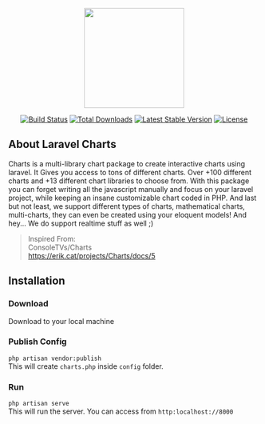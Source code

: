 <p align="center"><img src="http://www.i-nepal.com/assets/images/inepal-logo.png" width="200"></p>

<p align="center">
<a href="https://travis-ci.org/laravel/framework"><img src="https://travis-ci.org/laravel/framework.svg" alt="Build Status"></a>
<a href="https://packagist.org/packages/laravel/framework"><img src="https://poser.pugx.org/laravel/framework/d/total.svg" alt="Total Downloads"></a>
<a href="https://packagist.org/packages/laravel/framework"><img src="https://poser.pugx.org/laravel/framework/v/stable.svg" alt="Latest Stable Version"></a>
<a href="https://packagist.org/packages/laravel/framework"><img src="https://poser.pugx.org/laravel/framework/license.svg" alt="License"></a>
</p>

## About Laravel Charts
Charts is a multi-library chart package to create interactive charts using laravel. It Gives you access to tons of different charts. Over +100 different charts and +13 different chart libraries to choose from. With this package you can forget writing all the javascript manually and focus on your laravel project, while keeping an insane customizable chart coded in PHP. And last but not least, we support different types of charts, mathematical charts, multi-charts, they can even be created using your eloquent models! And hey... We do support realtime stuff as well ;)

> Inspired From:<br>
ConsoleTVs/Charts<br>
https://erik.cat/projects/Charts/docs/5

## Installation
### Download
Download to your local machine
### Publish Config
<code>php artisan vendor:publish</code><br>
This will create `charts.php` inside `config` folder.
### Run
<code>php artisan serve</code><br>
This will run the server. You can access from `http:localhost://8000`
